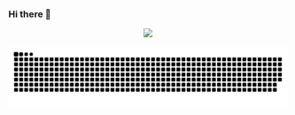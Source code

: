 ### Hi there 👋

<div align="center">

  <img height="180em" src="https://github-readme-stats.vercel.app/api/top-langs/?username=gabrielNetto94&layout=compact&langs_count=7&theme=dracula"/>
</div>

![Snake animation](https://raw.githubusercontent.com/gabrielNetto94/gabrielNetto94/output/github-contribution-grid-snake.svg)

